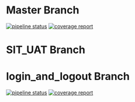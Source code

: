 # Master Branch

[![pipeline status](https://gitlab.com/PPL2018csui/Kelas-C/PPL2018-C7/badges/master/pipeline.svg)](https://gitlab.com/PPL2018csui/Kelas-C/PPL2018-C7/commits/master)
[![coverage report](https://gitlab.com/PPL2018csui/Kelas-C/PPL2018-C7/badges/master/coverage.svg)](https://gitlab.com/PPL2018csui/Kelas-C/PPL2018-C7/commits/master)

# SIT_UAT Branch

<!--[![pipeline status](https://gitlab.com/PPL2018csui/Kelas-C/PPL2018-C7/badges/sit_uat/pipeline.svg)](https://gitlab.com/PPL2018csui/Kelas-C/PPL2018-C7/commits/sit_uat)
[![coverage report](https://gitlab.com/PPL2018csui/Kelas-C/PPL2018-C7/badges/sit_uat/coverage.svg)](https://gitlab.com/PPL2018csui/Kelas-C/PPL2018-C7/commits/sit_uat)
-->

# login_and_logout Branch

[![pipeline status](https://gitlab.com/PPL2018csui/Kelas-C/PPL2018-C7/badges/login_and_logout/pipeline.svg)](https://gitlab.com/PPL2018csui/Kelas-C/PPL2018-C7/commits/login_and_logout)
[![coverage report](https://gitlab.com/PPL2018csui/Kelas-C/PPL2018-C7/badges/login_and_logout/coverage.svg)](https://gitlab.com/PPL2018csui/Kelas-C/PPL2018-C7/commits/login_and_logout)
